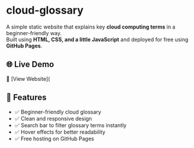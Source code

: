 # cloud-glossary
A simple static website that explains key **cloud computing terms** in a beginner-friendly way.  
Built using **HTML, CSS, and a little JavaScript** and deployed for free using **GitHub Pages**.  

## 🌐 Live Demo  
🔗 [View Website](


## 📌 Features
- ✅ Beginner-friendly cloud glossary  
- ✅ Clean and responsive design  
- ✅ Search bar to filter glossary terms instantly  
- ✅ Hover effects for better readability  
- ✅ Free hosting on GitHub Pages  


